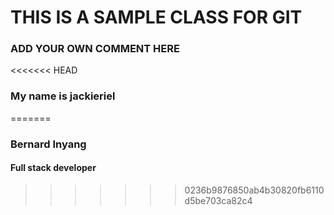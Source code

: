 # THIS IS A SAMPLE CLASS FOR GIT
### ADD YOUR OWN COMMENT HERE
<<<<<<< HEAD
### My name is jackieriel
=======

### Bernard Inyang
#### Full stack developer
>>>>>>> 0236b9876850ab4b30820fb6110d5be703ca82c4
